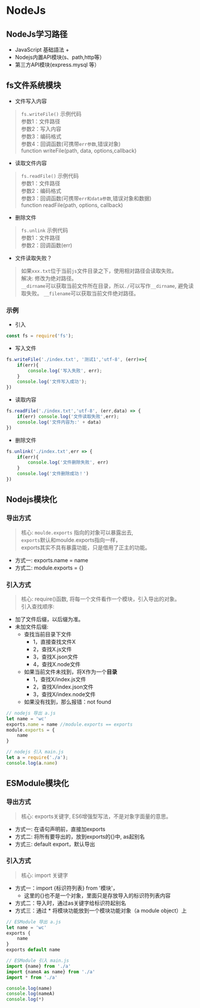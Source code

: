 # NodeJs
## NodeJs学习路径
- JavaScript 基础語法 + 
- Nodejs内置APl模块(s、path,http等）
- 第三方API模块(express.mysql 等）

## fs文件系统模块
- 文件写入内容
> `fs.writeFile()` 示例代码  
> 参数1：文件路径  
> 参数2：写入内容  
> 参数3：编码格式  
> 参数4：回调函数(可携带`err参数`,错误对象)  
> function writeFile(path, data, options,callback)

- 读取文件内容
> `fs.readFile()` 示例代码  
> 参数1：文件路径  
> 参数2：编码格式  
> 参数3：回调函数(可携带`err和data参数`,错误对象和数据)  
> function readFile(path, options, callback)

- 删除文件
> `fs.unlink` 示例代码  
> 参数1：文件路径  
> 参数2：回调函数(err) 

- 文件读取失败？
> 如果`xxx.txt`位于当前`js`文件目录之下，使用相对路径会读取失败。  
> 解决: 修改为绝对路径。  
> `__dirname`可以获取当前文件所在目录，所以`./`可以写作`__dirname`, 避免读取失败。
> `__filename`可以获取当前文件绝对路径。  

### 示例
- 引入
```js
const fs = require('fs');
```
- 写入文件
```js
fs.writeFile('./index.txt', '测试1','utf-8', (err)=>{
    if(err){
        console.log('写入失败', err);
    }
    console.log('文件写入成功');
})
```
- 读取内容
```js
fs.readFile('./index.txt','utf-8', (err,data) => {
    if(err) console.log('文件读取失败',err);
    console.log('文件内容为:' + data)
})
```
- 删除文件
```js
fs.unlink('./index.txt',err => {
    if(err){
        console.log('文件删除失败', err)
    }
    console.log('文件删除成功！')
})
```

## Nodejs模块化
### 导出方式
> 核心: `moulde.exports` 指向的对象可以暴露出去,   
> `exports`默认和moulde.exports指向一样，  
> exports其实不具有暴露功能，只是借用了正主的功能。
- 方式一: exports.name = name
- 方式二: module.exports = {}

### 引入方式
> 核心: require()函数, 将每一个文件看作一个模块，引入导出的对象。  
> 引入查找顺序: 
- 加了文件后缀，以后缀为准。
- 未加文件后缀: 
    - 查找当前目录下文件
        - 1，直接查找文件X
        - 2，查找X.js文件
        - 3，查找X.json文件
        - 4，查找X.node文件
    - 如果当前文件未找到，将X作为一个**目录**
        - 1，查找X/index.js文件
        - 2，查找X/index.json文件
        - 3，查找X/index.node文件
    - 如果没有找到，那么报错：not found

```js
// nodejs 导出 a.js
let name = 'wc'
exports.name = name //module.exports == exports
module.exports = {
    name
}

// nodejs 引入 main.js
let a = require('./a');
console.log(a.name)
```

## ESModule模块化
### 导出方式
> 核心: exports关键字, ES6增强型写法，不是对象字面量的意思。
- 方式一: 在语句声明前，直接加exports
- 方式二: 将所有要导出的，放到exports的{}中, as起别名
- 方式三: default export，默认导出

### 引入方式
> 核心: import 关键字
- 方式一：import {标识符列表} from '模块'，
    - 这里的{}也不是一个对象，里面只是存放导入的标识符列表内容
- 方式二：导入时，通过as关键字给标识符起别名
- 方式三：通过 * 将模块功能放到一个模块功能对象（a module object）上
```js
// ESModule 导出 a.js
let name = 'wc'
exports {
    name
}
exports default name

// ESModule 引入 main.js
import {name} from './a'
import {nameA as name} from './a'
import * from './a'

console.log(name)
console.log(nameA)
console.log(*)
```